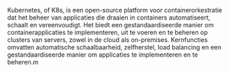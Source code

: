 Kubernetes, of K8s, is een open-source platform voor containerorkestratie dat het beheer van applicaties die draaien in containers automatiseert, schaalt en vereenvoudigt. Het biedt een gestandaardiseerde manier om containerapplicaties te implementeren, uit te voeren en te beheren op clusters van servers, zowel in de cloud als on-premises. Kernfuncties omvatten automatische schaalbaarheid, zelfherstel, load balancing en een gestandaardiseerde manier om applicaties te implementeren en te beheren.m